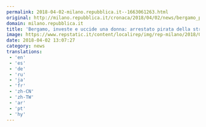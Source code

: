 ```yaml
---
permalink: 2018-04-02-milano.repubblica.it--1663061263.html
original: http://milano.repubblica.it/cronaca/2018/04/02/news/bergamo_pirata_strada_investe_uccide_donna_scappa_arrestato-192791950/?rss
domain: milano.repubblica.it
title: 'Bergamo, investe e uccide una donna: arrestato pirata della strada'
image: https://www.repstatic.it/content/localirep/img/rep-milano/2018/04/02/140547426-ca99ff7a-99c3-4777-b62c-3c3cea92463d.jpg
date: 2018-04-02 13:07:27
category: news
translations: 
 - 'en'
 - 'es'
 - 'de'
 - 'ru'
 - 'ja'
 - 'fr'
 - 'zh-CN'
 - 'zh-TW'
 - 'ar'
 - 'pt'
 - 'hy'
---
```


